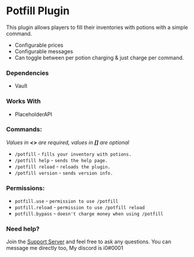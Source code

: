 # Potfill Plugin

This plugin allows players to fill their inventories with potions with a simple command.

- Configurable prices
- Configurable messages
- Can toggle between per potion charging & just charge per command.

### Dependencies

- Vault

### Works With

- PlaceholderAPI

### Commands:

*Values in **<>** are required, values in **[]** are optional*

- ``/potfill`` - ``fills your inventory with potions.``
- ``/potfill help`` - ``sends the help page.``
- ``/potfill reload`` - ``reloads the plugin.``
- ``/potfill version`` - ``sends version info.``

### Permissions:

- ```potfill.use```   - ``permission to use /potfill``
- ```potfill.reload```   - ``permission to use /potfill reload``
- ```potfill.bypass```   - ``doesn't charge money when using /potfill``

### Need help?

Join the [Support Server](https://discord.i0dev.com/) and feel free to ask any questions. You can message me directly
too, My discord is i0#0001
